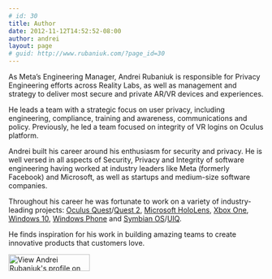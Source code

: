 ```yaml
---
# id: 30
title: Author
date: 2012-11-12T14:52:52-08:00
author: andrei
layout: page
# guid: http://www.rubaniuk.com/?page_id=30
---
```

As Meta’s Engineering Manager, Andrei Rubaniuk is responsible for Privacy Engineering efforts across Reality Labs, as well as management and strategy to deliver most secure and private AR/VR devices and experiences.

He leads a team with a strategic focus on user privacy, including engineering, compliance, training and awareness, communications and policy. Previously, he led a team focused on integrity of VR logins on Oculus platform.

Andrei built his career around his enthusiasm for security and privacy. He is well versed in all aspects of Security, Privacy and Integrity of software engineering having worked at industry leaders like Meta (formerly Facebook) and Microsoft, as well as startups and medium-size software companies.

Throughout his career he was fortunate to work on a variety of industry-leading projects: <a href="https://www.oculus.com/quest/" title="Oculus Quest" target="_blank" rel="noopener">Oculus Quest</a>/<a href="https://www.oculus.com/quest-2/" title="Oculus Quest 2" target="_blank" rel="noopener">Quest 2</a>, <a href="https://www.microsoft.com/en-us/hololens" title="Microsoft HoloLens" target="_blank" rel="noopener">Microsoft HoloLens</a>, <a href="https://www.xbox.com/en-US/consoles/all-consoles" title="Xbox One" target="_blank" rel="noopener">Xbox One</a>, <a title="Windows 10" href="https://www.microsoft.com/en-us/windows"  target="_blank" rel="noopener">Windows 10</a>, <a title="Windows Phone" href="http://www.windowsphone.com/" target="_blank" rel="noopener">Windows Phone</a> and <a title="Symbian OS" href="http://en.wikipedia.org/wiki/Symbian" target="_blank" rel="noopener">Symbian OS</a>/<a title="UIQ" href="http://en.wikipedia.org/wiki/UIQ" target="_blank" rel="noopener">UIQ</a>.

He finds inspiration for his work in building amazing teams to create innovative products that customers love.

<a href="http://www.linkedin.com/in/rubaniuk" target="_blank" rel="noopener"><img loading="lazy" src="http://www.linkedin.com/img/webpromo/btn_viewmy_160x33.png" alt="View Andrei Rubaniuk's profile on LinkedIn" width="160" height="33" border="0" /></a>

&nbsp;